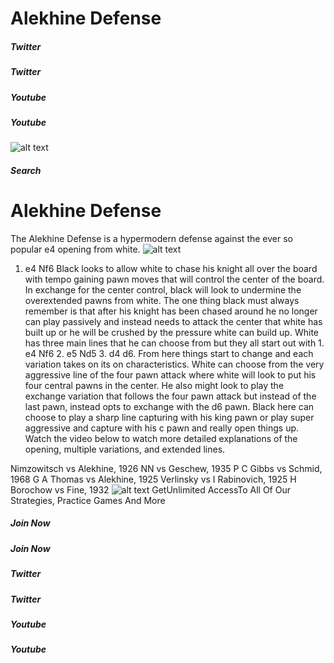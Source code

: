 # Alekhine Defense

##### Twitter

##### Twitter

##### Youtube

##### Youtube

![alt text](https://www.thechesswebsite.com/wp-content/uploads/2015/08/logo.png)
##### Search

# Alekhine Defense
The Alekhine Defense is a hypermodern defense against the ever so popular e4 opening from white.
![alt text](https://www.thechesswebsite.com/wp-content/uploads/2015/08/the-alekhine-defense.jpg)
1. e4 Nf6
Black looks to allow white to chase his knight all over the board with tempo gaining pawn moves that will control the center of the board. In exchange for the center control, black will look to undermine the overextended pawns from white.
The one thing black must always remember is that after his knight has been chased around he no longer can play passively and instead needs to attack the center that white has built up or he will be crushed by the pressure white can build up.
White has three main lines that he can choose from but they all start out with 1. e4 Nf6 2. e5 Nd5 3. d4 d6. From here things start to change and each variation takes on its on characteristics. White can choose from the very aggressive line of the four pawn attack where white will look to put his four central pawns in the center. He also might look to play the exchange variation that follows the four pawn attack but instead of the last pawn, instead opts to exchange with the d6 pawn. Black here can choose to play a sharp line capturing with his king pawn or play super aggressive and capture with his c pawn and really open things up.
Watch the video below to watch more detailed explanations of the opening, multiple variations, and extended lines.

Nimzowitsch vs Alekhine, 1926
NN vs Geschew, 1935
P C Gibbs vs Schmid, 1968
G A Thomas vs Alekhine, 1925
Verlinsky vs I Rabinovich, 1925
H Borochow vs Fine, 1932
![alt text](https://www.thechesswebsite.com/wp-content/uploads/2020/04/icon-timer-white.png)
GetUnlimited AccessTo All Of Our Strategies, Practice Games And More
##### Join Now

##### Join Now

##### Twitter

##### Twitter

##### Youtube

##### Youtube

